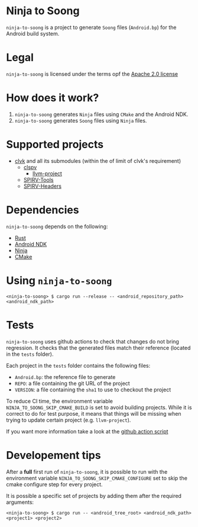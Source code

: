 # Ninja to Soong

`ninja-to-soong` is a project to generate `Soong` files (`Android.bp`) for the Android build system.

# Legal

`ninja-to-soong` is licensed under the terms opf the [Apache 2.0 license](LICENSE)

# How does it work?

1. `ninja-to-soong` generates `Ninja` files using `CMake` and the Android NDK.
2. `ninja-to-soong` generates `Soong` files using `Ninja` files.

# Supported projects

* [clvk](https://github.com/kpet/clvk) and all its submodules (within the of limit of clvk's requirement)
  * [clspv](https://github.com/google/clspv)
    * [llvm-project](https://github.com/llvm/llvm-project)
  * [SPIRV-Tools](https://github.com/KhronosGroup/SPIRV-Tools)
  * [SPIRV-Headers](https://github.com/KhronosGroup/SPIRV-Headers)

# Dependencies

`ninja-to-soong` depends on the following:

* [Rust](https://www.rust-lang.org/)
* [Android NDK](https://developer.android.com/ndk)
* [Ninja](https://ninja-build.org/)
* [CMake](https://cmake.org/)

# Using `ninja-to-soong`

```
<ninja-to-soong> $ cargo run --release -- <android_repository_path> <android_ndk_path>
```

# Tests

`ninja-to-soong` uses github actions to check that changes do not bring regression. It checks that the generated files match their reference (located in the `tests` folder).

Each project in the `tests` folder contains the following files:
 * `Android.bp`: the reference file to generate
 * `REPO`: a file containing the git URL of the project
 * `VERSION`: a file containing the `sha1` to use to checkout the project

 To reduce CI time, the environment variable `NINJA_TO_SOONG_SKIP_CMAKE_BUILD` is set to avoid building projects. While it is correct to do for test purpose, it means that things will be missing when trying to update certain project (e.g. `llvm-project`).

If you want more information take a look at the [github action script](.github/workflows/presubmit.yml)

# Developement tips

After a **full** first run of `ninja-to-soong`, it is possible to run with the environment variable `NINJA_TO_SOONG_SKIP_CMAKE_CONFIGURE` set to skip the cmake configure step for every project.

It is possible a specific set of projects by adding them after the required arguments:
```
<ninja-to-soong> $ cargo run -- <android_tree_root> <android_ndk_path> <project1> <project2>
```
